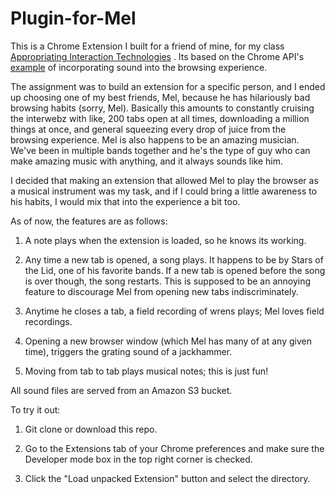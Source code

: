 Plugin-for-Mel
==============
This is a Chrome Extension I built for a friend of mine, for my class [Appropriating Interaction Technologies](https://github.com/lmccart/AppropriatingInteractionTechnologies) . Its based on the Chrome API's [example](https://developer.chrome.com/extensions/samples.html) of incorporating sound into the browsing experience. 

The assignment was to build an extension for a specific person, and I ended up choosing one of my best friends, Mel, because he has hilariously bad browsing habits (sorry, Mel). Basically this amounts to constantly cruising the interwebz with like, 200 tabs open at all times, downloading a million things at once, and general squeezing every drop of juice from the browsing experience. Mel is also happens to be an amazing musician. We've been in multiple bands together and he's the type of guy who can make amazing music with anything, and it always sounds like him.

I decided that making an extension that allowed Mel to play the browser as a musical instrument was my task, and if I could bring a little awareness to his habits, I would mix that into the experience a bit too. 

As of now, the features are as follows:

1) A note plays when the extension is loaded, so he knows its working.

2) Any time a new tab is opened, a song plays. It happens to be by Stars of the Lid, one of his favorite bands. If a new tab is opened before the song is over though, the song restarts. This is supposed to be an annoying feature to discourage Mel from opening new tabs indiscriminately. 

3) Anytime he closes a tab, a field recording of wrens plays; Mel loves field recordings.

4) Opening a new browser window (which Mel has many of at any given time), triggers the grating sound of a jackhammer.

5) Moving from tab to tab plays musical notes; this is just fun!

All sound files are served from an Amazon S3 bucket.

To try it out:

1) Git clone or download this repo.

2) Go to the Extensions tab of your Chrome preferences and make sure the Developer mode box in the top right corner is checked.

3) Click the "Load unpacked Extension" button and select the directory.
